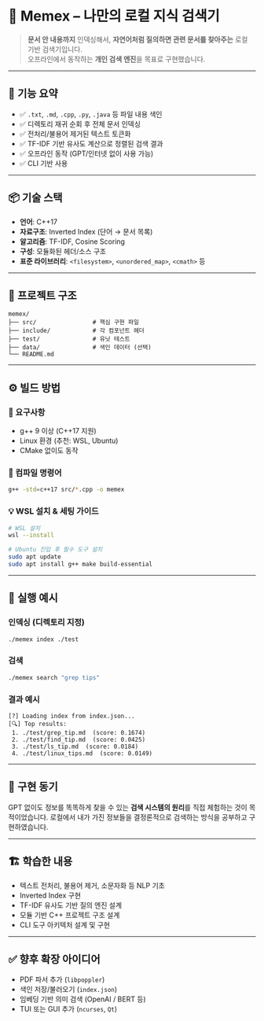# 🧠 Memex – 나만의 로컬 지식 검색기

> **문서 안 내용까지** 인덱싱해서, **자연어처럼 질의하면 관련 문서를 찾아주는** 로컬 기반 검색기입니다.  
> 오프라인에서 동작하는 **개인 검색 엔진**을 목표로 구현했습니다.

---

## 🚀 기능 요약

- ✅ `.txt`, `.md`, `.cpp`, `.py`, `.java` 등 파일 내용 색인
- ✅ 디렉토리 재귀 순회 후 전체 문서 인덱싱
- ✅ 전처리/불용어 제거된 텍스트 토큰화
- ✅ TF-IDF 기반 유사도 계산으로 정렬된 검색 결과
- ✅ 오프라인 동작 (GPT/인터넷 없이 사용 가능)
- ✅ CLI 기반 사용

---

## 📦 기술 스택

- **언어**: C++17
- **자료구조**: Inverted Index (단어 → 문서 목록)
- **알고리즘**: TF-IDF, Cosine Scoring
- **구성**: 모듈화된 헤더/소스 구조
- **표준 라이브러리**: `<filesystem>`, `<unordered_map>`, `<cmath>` 등

---

## 📁 프로젝트 구조

```
memex/
├── src/                # 핵심 구현 파일
├── include/            # 각 컴포넌트 헤더
├── test/               # 유닛 테스트
├── data/               # 색인 데이터 (선택)
└── README.md
```

---

## ⚙️ 빌드 방법

### 🔧 요구사항

- g++ 9 이상 (C++17 지원)
- Linux 환경 (추천: WSL, Ubuntu)
- CMake 없이도 동작

### 🧪 컴파일 명령어

```bash
g++ -std=c++17 src/*.cpp -o memex
```

### 💡 WSL 설치 & 세팅 가이드

```bash
# WSL 설치
wsl --install

# Ubuntu 진입 후 필수 도구 설치
sudo apt update
sudo apt install g++ make build-essential
```

---

## 🧪 실행 예시

### 인덱싱 (디렉토리 지정)

```bash
./memex index ./test
```

### 검색

```bash
./memex search "grep tips"
```

### 결과 예시

```
[?] Loading index from index.json...
[🔍] Top results:
 1. ./test/grep_tip.md  (score: 0.1674)
 2. ./test/find_tip.md  (score: 0.0425)
 3. ./test/ls_tip.md  (score: 0.0184)
 4. ./test/linux_tips.md  (score: 0.0149)
```

---

## 🧠 구현 동기

GPT 없이도 정보를 똑똑하게 찾을 수 있는 **검색 시스템의 원리**를 직접 체험하는 것이 목적이었습니다.
로컬에서 내가 가진 정보들을 결정론적으로 검색하는 방식을 공부하고 구현하였습니다.

---

## 🏗️ 학습한 내용

- 텍스트 전처리, 불용어 제거, 소문자화 등 NLP 기초
- Inverted Index 구현
- TF-IDF 유사도 기반 질의 엔진 설계
- 모듈 기반 C++ 프로젝트 구조 설계
- CLI 도구 아키텍처 설계 및 구현

---

## ✅ 향후 확장 아이디어

- PDF 파서 추가 (`libpoppler`)
- 색인 저장/불러오기 (`index.json`)
- 임베딩 기반 의미 검색 (OpenAI / BERT 등)
- TUI 또는 GUI 추가 (`ncurses`, `Qt`)
